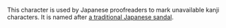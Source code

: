This character is used by Japanese proofreaders to mark unavailable kanji characters.
It is named after [a traditional Japanese sandal](https://en.wikipedia.org/wiki/Geta_%28footwear%29).
